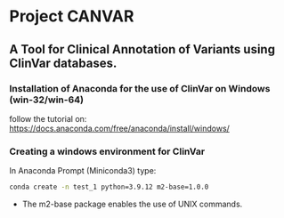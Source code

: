 #               Project CANVAR 

## A Tool for Clinical Annotation of Variants using ClinVar databases. 

### Installation of Anaconda for the use of ClinVar on Windows (win-32/win-64)

follow the tutorial on: https://docs.anaconda.com/free/anaconda/install/windows/

### Creating a windows environment for ClinVar

In Anaconda Prompt (Miniconda3) type:

```bash
conda create -n test_1 python=3.9.12 m2-base=1.0.0
```

- The m2-base package enables the use of UNIX commands. 